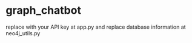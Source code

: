 # graph_chatbot

replace with your API key at app.py and replace database information at neo4j_utils.py

<img href="images/img1.png" height="30%">